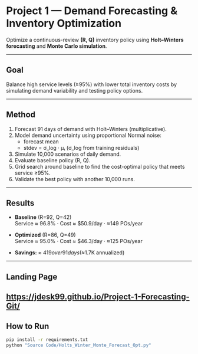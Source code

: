 # Project 1 — Demand Forecasting & Inventory Optimization

Optimize a continuous-review **(R, Q)** inventory policy using **Holt–Winters forecasting** and **Monte Carlo simulation**.

---

## Goal
Balance high service levels (≥95%) with lower total inventory costs by simulating demand variability and testing policy options.

---

## Method
1. Forecast 91 days of demand with Holt–Winters (multiplicative).
2. Model demand uncertainty using proportional Normal noise:
   - forecast mean
   - stdev = σ_log · μₜ  (σ_log from training residuals)
3. Simulate 10,000 scenarios of daily demand.
4. Evaluate baseline policy (R, Q).
5. Grid search around baseline to find the cost-optimal policy that meets service ≥95%.
6. Validate the best policy with another 10,000 runs.

---

## Results
- **Baseline** (R=92, Q=42)  
  Service ≈ 96.8% · Cost ≈ $50.9/day · ≈149 POs/year  

- **Optimized** (R=86, Q=49)  
  Service ≈ 95.0% · Cost ≈ $46.3/day · ≈125 POs/year  

- **Savings:** ≈ $419 over 91 days (≈$1.7K annualized)  

---
## Landing Page
https://jdesk99.github.io/Project-1-Forecasting-Git/
---


## How to Run
```bash
pip install -r requirements.txt
python "Source Code/Holts_Winter_Monte_Forecast_Opt.py"
